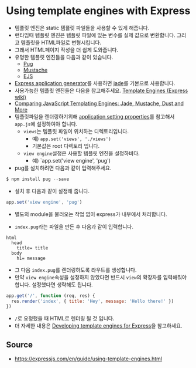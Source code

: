 # Using template engines with Express

* 템플릿 엔진은 static 템플릿 파일들을 사용할 수 있게 해줍니다.
* 런타임때 템플릿 엔진은 템플릿 파일에 있는 변수를 실제 값으로 변환합니다.
  그리고 템플릿을 HTML파일로 변형시킵니다.
* 그래서 HTML페이지 작성을 더 쉽게 도와줍니다.
* 유명한 템플릿 엔진들을 다음과 같이 있습니다.
  * [Pug](https://pugjs.org/api/getting-started.html)
  * [Mustache](https://www.npmjs.com/package/mustache)
  * [EJS](https://www.npmjs.com/package/ejs)
* [Express application generator](https://expressjs.com/en/starter/generator.html)를 
  사용하면 [jade](https://www.npmjs.com/package/jade)를 기본으로 사용합니다.
* 사용가능한 템플릿 엔진들은 다음을 참고해주세요.
  [Template Engines (Express wiki)](https://github.com/expressjs/express/wiki#template-engines)
* [Comparing JavaScript Templating Engines: Jade, Mustache, Dust and More](https://strongloop.com/strongblog/compare-javascript-templates-jade-mustache-dust/)
* 템플릿파일을 렌더링하기위해 [application setting properties](https://expressjs.com/en/4x/api.html#app.set)를 참고해서 `app.js`에 설정하여야 합니다.
  * `views`는 템플릿 파일이 위치하는 디렉토리입니다. 
    * 예) `app.set('views', './views')`
    * 기본값은 root 디렉토리 입니다.
  * `view engine`설정은 사용할 템플릿 엔진을 설정하비다. 
    * 예) `app.set('view engine', 'pug')
* pug를 설치하려면 다음과 같이 입력해주세요.

```js
$ npm install pug --save
```

* 설치 후 다음과 같이 설정해 줍니다.

```js
app.set('view engine', 'pug')
```

* 별도의 module을 불러오는 작업 없이 express가 내부에서 처리합니다.

* `index.pug`라는 파일을 만든 후 다음과 같이 입력합니다.

```
html
  head
    title= title
  body
    h1= message
```

* 그 다음 `index.pug`를 렌더링하도록 라우트를 생성합니다.
* 만약 `view engine`속성을 설정하지 않았다면 반드시 `view`의 확장자를
  입력해줘야 합니다. 설정했다면 생략해도 됩니다.

```js
app.get('/', function (req, res) {
  res.render('index', { title: 'Hey', message: 'Hello there!' })
})
```

* `/`로 요청했을 때 HTML로 렌더링 될 것 입니다.
* 더 자세한 내용은 [Developing template engines for Express](https://expressjs.com/en/advanced/developing-template-engines.html)을 참고하세요.

## Source

* https://expressjs.com/en/guide/using-template-engines.html
